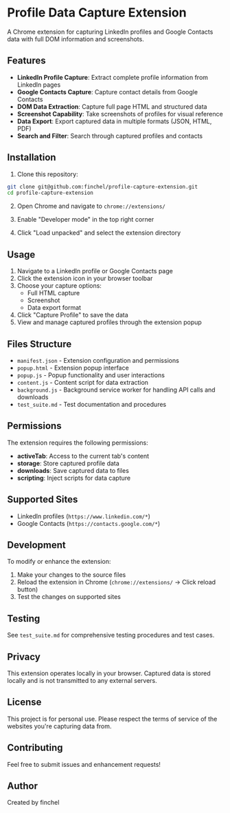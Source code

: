 # Profile Data Capture Extension

A Chrome extension for capturing LinkedIn profiles and Google Contacts data with full DOM information and screenshots.

## Features

- **LinkedIn Profile Capture**: Extract complete profile information from LinkedIn pages
- **Google Contacts Capture**: Capture contact details from Google Contacts
- **DOM Data Extraction**: Capture full page HTML and structured data
- **Screenshot Capability**: Take screenshots of profiles for visual reference
- **Data Export**: Export captured data in multiple formats (JSON, HTML, PDF)
- **Search and Filter**: Search through captured profiles and contacts

## Installation

1. Clone this repository:
```bash
git clone git@github.com:finchel/profile-capture-extension.git
cd profile-capture-extension
```

2. Open Chrome and navigate to `chrome://extensions/`

3. Enable "Developer mode" in the top right corner

4. Click "Load unpacked" and select the extension directory

## Usage

1. Navigate to a LinkedIn profile or Google Contacts page
2. Click the extension icon in your browser toolbar
3. Choose your capture options:
   - Full HTML capture
   - Screenshot
   - Data export format
4. Click "Capture Profile" to save the data
5. View and manage captured profiles through the extension popup

## Files Structure

- `manifest.json` - Extension configuration and permissions
- `popup.html` - Extension popup interface
- `popup.js` - Popup functionality and user interactions
- `content.js` - Content script for data extraction
- `background.js` - Background service worker for handling API calls and downloads
- `test_suite.md` - Test documentation and procedures

## Permissions

The extension requires the following permissions:
- **activeTab**: Access to the current tab's content
- **storage**: Store captured profile data
- **downloads**: Save captured data to files
- **scripting**: Inject scripts for data capture

## Supported Sites

- LinkedIn profiles (`https://www.linkedin.com/*`)
- Google Contacts (`https://contacts.google.com/*`)

## Development

To modify or enhance the extension:

1. Make your changes to the source files
2. Reload the extension in Chrome (`chrome://extensions/` → Click reload button)
3. Test the changes on supported sites

## Testing

See `test_suite.md` for comprehensive testing procedures and test cases.

## Privacy

This extension operates locally in your browser. Captured data is stored locally and is not transmitted to any external servers.

## License

This project is for personal use. Please respect the terms of service of the websites you're capturing data from.

## Contributing

Feel free to submit issues and enhancement requests!

## Author

Created by finchel